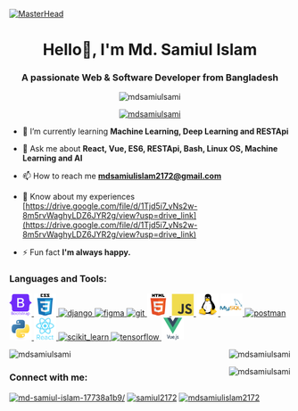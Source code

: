 [![MasterHead](https://www.nelsoncap.com/wp-content/uploads/2021/04/2021.04-Technology.jpg)](https://mdsamiulsami.io)
<h1 align="center">Hello🤠, I'm Md. Samiul Islam</h1>
<h3 align="center">A passionate Web & Software Developer from Bangladesh</h3>

<p align="center"> <img src="https://komarev.com/ghpvc/?username=mdsamiulsami&label=Profile%20views&color=0e75b6&style=flat" alt="mdsamiulsami" /> </p>

<p align="center"> <a href="https://github.com/ryo-ma/github-profile-trophy"><img src="https://github-profile-trophy.vercel.app/?username=mdsamiulsami" alt="mdsamiulsami" /></a> </p>

- 🌱 I’m currently learning **Machine Learning, Deep Learning and RESTApi**

- 💬 Ask me about **React, Vue, ES6, RESTApi, Bash, Linux OS, Machine Learning and AI**

- 📫 How to reach me **mdsamiulislam2172@gmail.com**

- 📄 Know about my experiences [https://drive.google.com/file/d/1Tjd5i7_yNs2w-8m5rvWaghyLDZ6JYR2g/view?usp=drive_link](https://drive.google.com/file/d/1Tjd5i7_yNs2w-8m5rvWaghyLDZ6JYR2g/view?usp=drive_link)

- ⚡ Fun fact **I'm always happy.**


<h3 align="left">Languages and Tools:</h3>
<p align="left"> <a href="https://getbootstrap.com" target="_blank" rel="noreferrer"> <img src="https://raw.githubusercontent.com/devicons/devicon/master/icons/bootstrap/bootstrap-plain-wordmark.svg" alt="bootstrap" width="40" height="40"/> </a> <a href="https://www.w3schools.com/css/" target="_blank" rel="noreferrer"> <img src="https://raw.githubusercontent.com/devicons/devicon/master/icons/css3/css3-original-wordmark.svg" alt="css3" width="40" height="40"/> </a> <a href="https://www.djangoproject.com/" target="_blank" rel="noreferrer"> <img src="https://cdn.worldvectorlogo.com/logos/django.svg" alt="django" width="40" height="40"/> </a> <a href="https://www.figma.com/" target="_blank" rel="noreferrer"> <img src="https://www.vectorlogo.zone/logos/figma/figma-icon.svg" alt="figma" width="40" height="40"/> </a> <a href="https://git-scm.com/" target="_blank" rel="noreferrer"> <img src="https://www.vectorlogo.zone/logos/git-scm/git-scm-icon.svg" alt="git" width="40" height="40"/> </a> <a href="https://www.w3.org/html/" target="_blank" rel="noreferrer"> <img src="https://raw.githubusercontent.com/devicons/devicon/master/icons/html5/html5-original-wordmark.svg" alt="html5" width="40" height="40"/> </a> <a href="https://developer.mozilla.org/en-US/docs/Web/JavaScript" target="_blank" rel="noreferrer"> <img src="https://raw.githubusercontent.com/devicons/devicon/master/icons/javascript/javascript-original.svg" alt="javascript" width="40" height="40"/> </a> <a href="https://www.linux.org/" target="_blank" rel="noreferrer"> <img src="https://raw.githubusercontent.com/devicons/devicon/master/icons/linux/linux-original.svg" alt="linux" width="40" height="40"/> </a> <a href="https://www.mysql.com/" target="_blank" rel="noreferrer"> <img src="https://raw.githubusercontent.com/devicons/devicon/master/icons/mysql/mysql-original-wordmark.svg" alt="mysql" width="40" height="40"/> </a> <a href="https://postman.com" target="_blank" rel="noreferrer"> <img src="https://www.vectorlogo.zone/logos/getpostman/getpostman-icon.svg" alt="postman" width="40" height="40"/> </a> <a href="https://www.python.org" target="_blank" rel="noreferrer"> <img src="https://raw.githubusercontent.com/devicons/devicon/master/icons/python/python-original.svg" alt="python" width="40" height="40"/> </a> <a href="https://reactjs.org/" target="_blank" rel="noreferrer"> <img src="https://raw.githubusercontent.com/devicons/devicon/master/icons/react/react-original-wordmark.svg" alt="react" width="40" height="40"/> </a> <a href="https://scikit-learn.org/" target="_blank" rel="noreferrer"> <img src="https://upload.wikimedia.org/wikipedia/commons/0/05/Scikit_learn_logo_small.svg" alt="scikit_learn" width="40" height="40"/> </a> <a href="https://www.tensorflow.org" target="_blank" rel="noreferrer"> <img src="https://www.vectorlogo.zone/logos/tensorflow/tensorflow-icon.svg" alt="tensorflow" width="40" height="40"/> </a> <a href="https://vuejs.org/" target="_blank" rel="noreferrer"> <img src="https://raw.githubusercontent.com/devicons/devicon/master/icons/vuejs/vuejs-original-wordmark.svg" alt="vuejs" width="40" height="40"/> </a> </p>

<p><img align="left" src="https://github-readme-stats.vercel.app/api/top-langs?username=mdsamiulsami&show_icons=true&locale=en&layout=compact" alt="mdsamiulsami" /></p>

<p>&nbsp;<img align="right" src="https://github-readme-stats.vercel.app/api?username=mdsamiulsami&show_icons=true&locale=en" alt="mdsamiulsami" /></p>

<p><img align="right" src="https://github-readme-streak-stats.herokuapp.com/?user=mdsamiulsami&" alt="mdsamiulsami" /></p>

<h3 align="left">Connect with me:</h3>
<p align="left">
<a href="https://linkedin.com/in/md-samiul-islam-17738a1b9/" target="blank"><img align="center" src="https://raw.githubusercontent.com/rahuldkjain/github-profile-readme-generator/master/src/images/icons/Social/linked-in-alt.svg" alt="md-samiul-islam-17738a1b9/" height="30" width="40" /></a>
<a href="https://kaggle.com/samiul2172" target="blank"><img align="center" src="https://raw.githubusercontent.com/rahuldkjain/github-profile-readme-generator/master/src/images/icons/Social/kaggle.svg" alt="samiul2172" height="30" width="40" /></a>
<a href="https://www.leetcode.com/mdsamiulislam2172" target="blank"><img align="center" src="https://raw.githubusercontent.com/rahuldkjain/github-profile-readme-generator/master/src/images/icons/Social/leet-code.svg" alt="mdsamiulislam2172" height="30" width="40" /></a>
</p>
